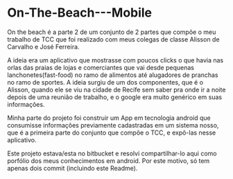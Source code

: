 # On-The-Beach---Mobile

On the beach é a parte 2 de um conjunto de 2 partes que compõe o meu trabalho de TCC que foi realizado com meus colegas de classe Alisson de Carvalho e José Ferreira.

A ideia era um aplicativo que mostrasse com poucos clicks o que havia nas orlas das praias de lojas e comerciantes que vai desde pequenas lanchonetes(fast-food) no ramo de alimentos até alugadores de pranchas no ramo de sportes. A ideia surgiu de um dos componentes, que é o Alisson, quando ele se viu na cidade de Recífe sem saber pra onde ir a noite depois de uma reunião de trabalho, e o google era muito genérico em suas informações.

Minha parte do projeto foi construir um App em tecnologia android que consumisse informações previamente cadastradas em um sistema nosso, que é a primeira parte do conjunto que compõe o TCC, e expô-las nesse aplicativo. 

Este projeto estava/esta no bitbucket e resolvi compartilhar-lo aqui como porfólio dos meus conhecimentos em android. Por este motivo, só tem apenas dois commit (incluindo este Readme).
